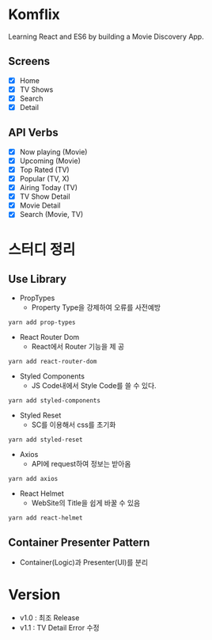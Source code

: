 # Komflix

Learning React and ES6 by building a Movie Discovery App.

## Screens

- [x] Home
- [x] TV Shows
- [x] Search
- [x] Detail

## API Verbs

- [x] Now playing (Movie)
- [x] Upcoming (Movie)
- [x] Top Rated (TV)
- [x] Popular (TV, X)
- [x] Airing Today (TV)
- [x] TV Show Detail
- [x] Movie Detail
- [x] Search (Movie, TV)

# 스터디 정리

## Use Library

- PropTypes
  - Property Type을 강제하여 오류를 사전예방

```
yarn add prop-types
```

- React Router Dom
  - React에서 Router 기능을 제 공

```
yarn add react-router-dom
```

- Styled Components
  - JS Code내에서 Style Code를 쓸 수 있다.

```
yarn add styled-components
```

- Styled Reset
  - SC를 이용해서 css를 초기화

```
yarn add styled-reset
```

- Axios
  - API에 request하여 정보는 받아옴

```
yarn add axios
```

- React Helmet
  - WebSite의 Title을 쉽게 바꿀 수 있음

```
yarn add react-helmet
```

## Container Presenter Pattern

- Container(Logic)과 Presenter(UI)를 분리

# Version

- v1.0 : 최조 Release
- v1.1 : TV Detail Error 수정
